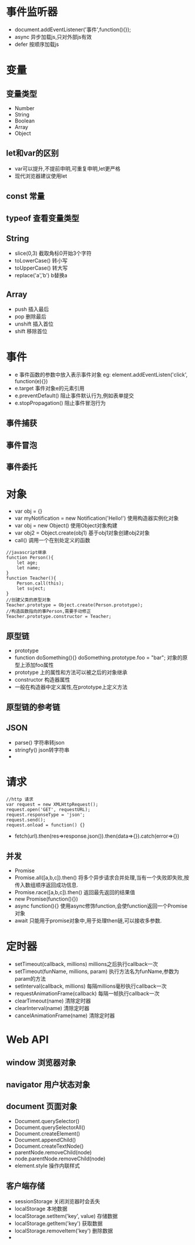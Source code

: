 # 事件监听器
- document.addEventListener('事件',function(){});
- async 异步加载js,只对外部js有效 
- defer 按顺序加载js
# 变量
## 变量类型
- Number
- String
- Boolean
- Array
- Object
## let和var的区别
- var可以提升,不提前申明,可重复申明,let更严格
- 现代浏览器建议使用let
## const 常量
## typeof 查看变量类型
## String
- slice(0,3) 截取角标0开始3个字符
- toLowerCase() 转小写
- toUpperCase() 转大写
- replace('a','b') b替换a
## Array
- push 插入最后
- pop 删除最后
- unshift 插入首位
- shift 移除首位

# 事件
- e 事件函数的参数中放入表示事件对象 eg: element.addEventListen('click', function(e){})
- e.target 事件对象e的元素引用
- e.preventDefault() 阻止事件默认行为,例如表单提交
- e.stopPropagation() 阻止事件冒泡行为
## 事件捕获
## 事件冒泡
## 事件委托

# 对象
- var obj = {}
- var myNotification = new Notification('Hello!') 使用构造器实例化对象
- var obj = new Object() 使用Object对象构建
- var obj2 = Object.create(obj1) 基于obj1对象创建obj2对象
- call() 调用一个在别处定义的函数
```
//javascript继承
function Person(){
    let age;
    let name;
}
function Teacher(){
    Person.call(this);
    let suject;
}
//创建父类的原型对象
Teacher.prototype = Object.create(Person.prototype);
//构造函数指向的事Person,需要手动修正
Teacher.prototype.constructor = Teacher;
```
## 原型链
- prototype 
- function doSomething(){}
doSomething.prototype.foo = "bar"; 对象的原型上添加foo属性
- prototype 上的属性和方法可以被之后的对象继承
- constructor 构造器属性
- 一般在构造器中定义属性,在prototype上定义方法
## 原型链的参考链

## JSON
- parse() 字符串转json
- stringfy() json转字符串
- 

# 请求
```
//http 请求
var request = new XMLHttpRequest();
request.open('GET', requestURL);
request.responseType = 'json';
request.send();
request.onload = function() {}
```
- fetch(url).then(res=>response.json()).then(data=>{}).catch(error=>{})
## 并发
- Promise 
- Promise.all([a,b,c]).then() 将多个异步请求合并处理,当有一个失败即失败,按传入数组顺序返回成功信息.
- Promise.race([a,b,c]).then() 返回最先返回的结果值
- new Promise(function(){})
- async function(){} 使用async修饰function,会使function返回一个Promise对象
- await 只能用于promise对象中,用于处理then链,可以接收多参数.

# 定时器
- setTimeout(callback, millions) millions之后执行callback一次
- setTimeout(funName, millions, param) 执行方法名为funName,参数为param的方法
- setInterval(callback, millions) 每隔millions毫秒执行callback一次
- requestAnimationFrame(callback) 每隔一帧执行callback一次
- clearTimeout(name) 清除定时器 
- clearInterval(name) 清除定时器
- cancelAnimationFrame(name) 清除定时器

# Web API
## window 浏览器对象
## navigator 用户状态对象
## document 页面对象
- Document.querySelector()
- Document.querySelectorAll()
- Document.createElement()
- Document.appendChild()
- Document.createTextNode()
- parentNode.removeChild(node)
- node.parentNode.removeChild(node)
- element.style 操作内联样式
## 客户端存储
- sessionStorage 关闭浏览器时会丢失
- localStorage 本地数据
- localStorage.setItem('key', value) 存储数据
- localStorage.getItem('key') 获取数据
- localStorage.removeItem('key') 删除数据
- 
